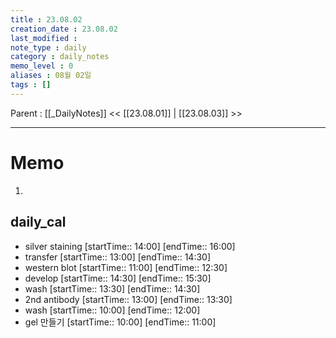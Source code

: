```yaml
---
title : 23.08.02
creation_date : 23.08.02
last_modified :
note_type : daily
category : daily_notes
memo_level : 0
aliases : 08월 02일
tags : []
---
```

Parent : [[_DailyNotes]]
<< [[23.08.01]] | [[23.08.03]] >>

---
# Memo

1.  

## daily_cal
-  silver staining [startTime:: 14:00]  [endTime:: 16:00]
-  transfer [startTime:: 13:00]  [endTime:: 14:30]
-  western blot [startTime:: 11:00]  [endTime:: 12:30]
-  develop [startTime:: 14:30]  [endTime:: 15:30]
-  wash [startTime:: 13:30]  [endTime:: 14:30]
-  2nd antibody [startTime:: 13:00]  [endTime:: 13:30]
-  wash [startTime:: 10:00]  [endTime:: 12:00]
-  gel 만들기 [startTime:: 10:00]  [endTime:: 11:00]
